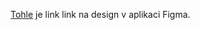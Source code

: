 [Tohle](https://www.figma.com/file/Trk8xx6SlYzlZiK37pFJ4R/Str%C3%A1nka?type=design&node-id=64%3A34&mode=design&t=QbPBhsK6DalvpGrz-1) je link link na design v aplikaci Figma.